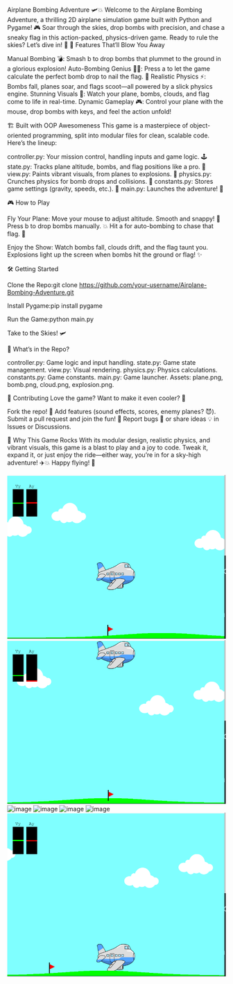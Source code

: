 Airplane Bombing Adventure 🛩️💥
Welcome to the Airplane Bombing Adventure, a thrilling 2D airplane simulation game built with Python and Pygame! 🎮 Soar through the skies, drop bombs with precision, and chase a sneaky flag in this action-packed, physics-driven game. Ready to rule the skies? Let’s dive in! 🚀
🎉 Features That’ll Blow You Away

Manual Bombing 💣: Smash b to drop bombs that plummet to the ground in a glorious explosion!
Auto-Bombing Genius 🧙‍♂️: Press a to let the game calculate the perfect bomb drop to nail the flag. 🎯
Realistic Physics ⚡: Bombs fall, planes soar, and flags scoot—all powered by a slick physics engine.
Stunning Visuals 🌈: Watch your plane, bombs, clouds, and flag come to life in real-time.
Dynamic Gameplay 🎮: Control your plane with the mouse, drop bombs with keys, and feel the action unfold!

🏗️ Built with OOP Awesomeness
This game is a masterpiece of object-oriented programming, split into modular files for clean, scalable code. Here’s the lineup:

controller.py: Your mission control, handling inputs and game logic. 🕹️
state.py: Tracks plane altitude, bombs, and flag positions like a pro. 🧠
view.py: Paints vibrant visuals, from planes to explosions. 🎨
physics.py: Crunches physics for bomb drops and collisions. 🔬
constants.py: Stores game settings (gravity, speeds, etc.). 📜
main.py: Launches the adventure! 🚀

🎮 How to Play

Fly Your Plane:
Move your mouse to adjust altitude. Smooth and snappy! 🧈
Press b to drop bombs manually. 💥
Hit a for auto-bombing to chase that flag. 🎯


Enjoy the Show:
Watch bombs fall, clouds drift, and the flag taunt you.
Explosions light up the screen when bombs hit the ground or flag! ✨



🛠️ Getting Started

Clone the Repo:git clone https://github.com/your-username/Airplane-Bombing-Adventure.git


Install Pygame:pip install pygame


Run the Game:python main.py


Take to the Skies! 🛩️

📁 What’s in the Repo?

controller.py: Game logic and input handling.
state.py: Game state management.
view.py: Visual rendering.
physics.py: Physics calculations.
constants.py: Game constants.
main.py: Game launcher.
Assets: plane.png, bomb.png, cloud.png, explosion.png.

🤝 Contributing
Love the game? Want to make it even cooler? 🌟

Fork the repo! 🍴
Add features (sound effects, scores, enemy planes? 😈).
Submit a pull request and join the fun! 🙌
Report bugs 🐞 or share ideas 💡 in Issues or Discussions.

🚀 Why This Game Rocks
With its modular design, realistic physics, and vibrant visuals, this game is a blast to play and a joy to code. Tweak it, expand it, or just enjoy the ride—either way, you’re in for a sky-high adventure! ✈️💥
Happy flying! 🎉






![Example Image](./pic1.png)
![Example Image](./pic2.png)
![image](https://github.com/user-attachments/assets/4f73e5cf-d747-49fe-b21c-cc256499e2cf)
![image](https://github.com/user-attachments/assets/9e9a0be4-ebf4-43a4-80fc-e2b511128ca6)
![image](https://github.com/user-attachments/assets/213fcfb3-7365-4654-9e61-acac843c3fa1)
![image](https://github.com/user-attachments/assets/6b2a2f13-7805-4887-b0ea-3c27b5c9400f)
![Example Image](./pic4.png)
